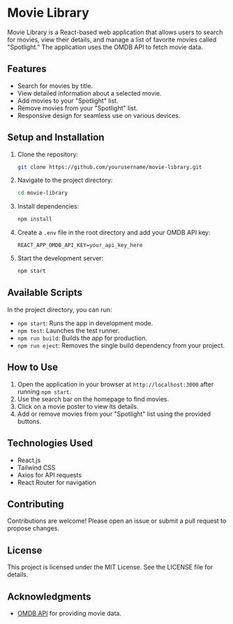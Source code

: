 # Movie Library

Movie Library is a React-based web application that allows users to search for movies, view their details, and manage a list of favorite movies called "Spotlight." The application uses the OMDB API to fetch movie data.

## Features

- Search for movies by title.
- View detailed information about a selected movie.
- Add movies to your "Spotlight" list.
- Remove movies from your "Spotlight" list.
- Responsive design for seamless use on various devices.

## Setup and Installation

1. Clone the repository:
   ```bash
   git clone https://github.com/yourusername/movie-library.git
   ```

2. Navigate to the project directory:
   ```bash
   cd movie-library
   ```

3. Install dependencies:
   ```bash
   npm install
   ```

4. Create a `.env` file in the root directory and add your OMDB API key:
   ```env
   REACT_APP_OMDB_API_KEY=your_api_key_here
   ```

5. Start the development server:
   ```bash
   npm start
   ```

## Available Scripts

In the project directory, you can run:

- `npm start`: Runs the app in development mode.
- `npm test`: Launches the test runner.
- `npm run build`: Builds the app for production.
- `npm run eject`: Removes the single build dependency from your project.

## How to Use

1. Open the application in your browser at `http://localhost:3000` after running `npm start`.
2. Use the search bar on the homepage to find movies.
3. Click on a movie poster to view its details.
4. Add or remove movies from your "Spotlight" list using the provided buttons.

## Technologies Used

- React.js
- Tailwind CSS
- Axios for API requests
- React Router for navigation

## Contributing

Contributions are welcome! Please open an issue or submit a pull request to propose changes.

## License

This project is licensed under the MIT License. See the LICENSE file for details.

## Acknowledgments

- [OMDB API](https://www.omdbapi.com/) for providing movie data.

